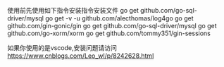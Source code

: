 使用前先使用如下指令安装指令安装文件
go get github.com/go-sql-driver/mysql
go get -v -u github.com/alecthomas/log4go
go get github.com/gin-gonic/gin
go get github.com/go-sql-driver/mysql
go get github.com/go-xorm/xorm
go get github.com/tommy351/gin-sessions


如果你使用的是vscode,安装问题请访问
https://www.cnblogs.com/Leo_wl/p/8242628.html


